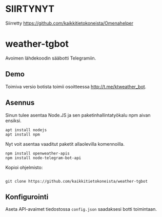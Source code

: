# SIIRTYNYT

Siirretty https://github.com/kaikkitietokoneista/Omenahelper

# weather-tgbot
Avoimen lähdekoodin sääbotti Telegramiin.

## Demo

Toimiva versio botista toimii osoitteessa http://t.me/ktweather_bot.

## Asennus

Sinun tulee asentaa Node.JS ja sen paketinhallintatyökalu npm aivan ensiksi.


```console
apt install nodejs
apt install npm

```

Nyt voit asentaa vaaditut paketit allaolevilla komennoilla.


```console
npm install openweather-apis
npm install node-telegram-bot-api

```

Kopioi ohjelmisto:

```console

git clone https://github.com/kaikkitietokoneista/weather-tgbot

```

## Konfigurointi

Aseta API-avaimet tiedostossa `config.json` saadaksesi botti toimintaan.
